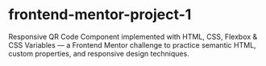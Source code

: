 # frontend-mentor-project-1
Responsive QR Code Component implemented with HTML, CSS, Flexbox &amp; CSS Variables — a Frontend Mentor challenge to practice semantic HTML, custom properties, and responsive design techniques.
